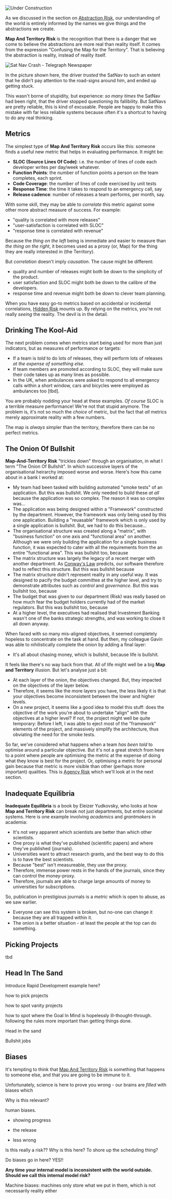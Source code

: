 ![Under Construction](images/state/uc.png)

As we discussed in the section on [Abstraction Risk](Communication-Risk), our understanding of the world is entirely informed by the names we give things and the abstractions we create.  

**Map And Territory Risk** is the recognition that there is a danger that we come to believe the abstractions are more real than reality itself.  It comes from the expression "Confusing the Map for the Territory".  That is believing the abstraction is reality, instead of reality itself.

![Sat Nav Crash - Telegraph Newspaper](images/sat_nav.png)

In the picture shown here, the driver _trusted_ the SatNav to such an extent that he didn't pay attention to the road-signs around him, and ended up getting stuck.

This wasn't borne of stupidity, but experience:  _so many times_ the SatNav had been right, that the driver stopped questioning its fallibility.  But SatNavs are pretty reliable, this is kind of excusable.  People are happy to make this mistake with far less reliable systems because often it's a shortcut to having to do any real thinking.

## Metrics

The simplest type of **Map And Territory Risk** occurs like this:  someone finds a useful new metric that helps in evaluating performance. It might be:

- **SLOC (Source Lines Of Code)**: i.e. the number of lines of code each developer writes per day/week whatever.
- **Function Points**: the number of function points a person on the team completes, each sprint.
- **Code Coverage**: the number of lines of code exercised by unit tests
- **Response Time**: the time it takes to respond to an emergency call, say
- **Release cadence**:  number of releases a team performs, per month, say.

With some skill, they may be able to _correlate_ this metric against some other more abstract measure of success.  For example:
- "quality is correlated with more releases" 
- "user-satisfaction is correlated with SLOC"
- "response time is correlated with revenue"

Because the _thing on the left_ being is immediate and easier to measure than _the thing on the right_, it becomes used as a proxy (or, Map) for the thing they are really interested in (the Territory).  

But _correlation_ doesn't imply _causation_.  The cause might be different:  
 - quality and number of releases might both be down to the simplicity of the product.
 - user satisfaction and SLOC might both be down to the calibre of the developers.
 - response time and revenue might both be down to clever team planning.
 
When you have easy go-to metrics based on accidental or incidental correlations, [Hidden Risk](Glossary#hidden-risk) mounts up.  By relying on the metrics, you're not really _seeing_ the reality.  The devil is in the detail. 

## Drinking The Kool-Aid

The next problem comes when metrics start being used for more than just indicators, but as measures of performance or targets:
  - If a team is _told_ to do lots of releases, they will perform lots of releases *at the expense of something else*.
  - If team members are promoted according to SLOC, they will make sure their code takes up as many lines as possible.
  - In the UK, when ambulances were asked to respond to all emergency calls within a short window, cars and bicycles were employed as ambulances too [tbd].
  
You are probably nodding your head at these examples.  _Of course_ SLOC is a terrible measure performance!  We're not that stupid anymore.  The problem is, it's not so much the _choice_ of metric, but the fact that _all_ metrics merely approximate reality with a few numbers.  

The map is _always_ simpler than the territory, therefore there can be no perfect metrics.

## The Onion Of Bullshit

**Map-And-Territory Risk** "trickles down" through an organisation, in what I term "The Onion Of Bullshit".  In which successive layers of the organisational heirarchy imposed worse and worse.    Here's how this came about in a bank I worked at: 

- My team had been tasked with building automated "smoke tests" of an application.  But this was bullshit.  We only needed to build these _at all_ because the application was so complex.  The reason it was so complex was...
- The application was being designed within a "Framework" constructed by the department.  However, the framework was only being used by this one application.  Building a "reuasable" framework which is only used by a single application is bullshit.  But, we had to do this because...
- The organisational structure was created along a "matrix", with "business function" on one axis and "functional area" on another.   Although we were only building the application for a single business function, it was expected to cater with all the requirements from the an entire "functional area".  This was bullshit too, because
- The matrix structure was largely the legacy of a recent merger with another department.  As [Conway's Law]() predicts, our software therefore had to reflect this structure.  But this was bullshit because
- The matrix structure didn't represent reality in any useful way.  It was designed to pacify the budget committee at the higher level, and try to demonstrate attributes such as _control_ and _governance_.  But this was bullshit too, because
- The budget that was given to our department (Risk) was really based on how much fear the budget holders currently had of the market regulators.  But this was bullshit too, because
- At a higher level, the executives had realised that Investment Banking wasn't one of the banks strategic strengths, and was working to close it all down anyway.

When faced with so many mis-aligned objectives, it seemed completely hopeless to concentrate on the task at hand.  But then, my colleague Gavin was able to nihilistically complete the onion by adding a final layer:

- It's all about chasing money, which is bullshit, because life is bullshit.

It feels like there's no way back from that.  All of life might well be a big **Map and Territory** illusion.  But let's analyse just a bit:
 - At each layer of the onion, the objectives changed.  But, they impacted on the objectives of the layer below.
 - Therefore, it seems like the more layers you have, the less likely it is that your objectives become inconsistent between the lower and higher levels.
 - On a new project, it seems like a good idea to model this stuff:  does the objective of the work you're about to undertake "align" with the objectives at a higher level?  If not, the project might well be quite temporary:  Before I left, I was able to eject most of the "framework" elements of the project, and massively simplify the architecture, thus obviating the need for the smoke tests.  
 
So far, we've considered what happens when a team _has been told_ to optimise around a particular objective.  But it's not a great stretch from here to a point where people are optimising the metric at the expense of doing what they know is best for the project.  Or, optimising a metric for personal gain because that metric is more visible than other (perhaps more important) qualities.  This is [Agency Risk](Agency-Risk) which we'll look at in the next section.  

## Inadequate Equilibria

**Inadequate Equilibria** is a book by Eleizer Yudkovsky, who looks at how **Map and Territory Risk** can break not just departments, but entire societal systems.  Here is one example involving _academics_ and _grantmakers_ in academia:

 - It's not very apparent which scientists are better than which other scientists.
 - One proxy is what they've published (scientific papers) and where they've published (journals).
 - Universities want to attract research grants, and the best way to do this is to have the best scientists.
 - Because "best" isn't measureable, they use the proxy.
 - Therefore, immense power rests in the hands of the journals, since they can control the money-proxy.
 - Therefore, journals are able to charge large amounts of money to universities for subscriptions.
 
So, publication in prestigious journals is a _metric_ which is open to abuse, as we saw earlier. 

- Everyone can see this system is broken, but no-one can change it because they are all trapped within it. 
- The onion is a better situation - at least the people at the top can do something.  

## Picking Projects



tbd

## Head In The Sand

Introduce Rapid Development example here?

how to pick projects

how to spot vanity projects

how to spot where the Goal In Mind is hopelessly ill-thought-through.
following the rules more important than getting things done.  

Head in the sand

Bullshit jobs

## Biases

It's tempting to think that [Map And Territory Risk](Map-And-Territory-Risk) is something that happens to someone else, and that you are going to be immune to it.  

Unfortunately, science is here to prove you wrong - our brains are _filled_ with biases which 


Why is this relevant?

human biases.



- showing progress
- the release

- less wrong

Is this really a risk?? Why is this here?  To shore up the scheduling thing?

Do biases go in here?  YES!!

**Any time your internal model is inconsistent with the world outside.   Should we call this internal model risk?**

Machine biases:   machines only store what we put in them, which is not necessarily reality either

